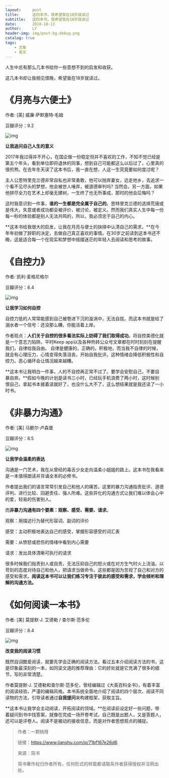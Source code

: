 ```yaml
---
layout:     post
title:      这四本书，我希望我在18岁就读过
subtitle:   这四本书，我希望我在18岁就读过
date:       2018-10-13
author:     LY
header-img: img/post-bg-debug.png
catalog: true
tags:
    - 文章
    - 英文
---
```


人生中总有那么几本书给你一些意想不到的启发和收获。

这几本书却让我相见恨晚，希望我在18岁就读过。



# 《月亮与六便士》

作者: [英] 威廉·萨默塞特·毛姆

豆瓣评分：9.2



![img](https:////upload-images.jianshu.io/upload_images/13692443-36374c4f61452319.jpg?imageMogr2/auto-orient/strip%7CimageView2/2/w/353/format/webp)



**让我追问自己人生的意义**

2017年我过得并不开心，在国企做一份稳定但并不喜欢的工作，不知不觉已经是第五个年头，看到单位即将退休的同事，想到自己可能都这么以后过了，心里真的很煎熬。在去年冬天读了这本书后，我一直在想，人这一生究竟要如何度过呢？

主人公思特里克兰德非常自私也非常勇敢，他可以抛弃妻女，远走他乡，去追求一个看不见尽头的梦想，他会被世人唾弃，被道德审判吗? 当然会。另一方面，如果他拼尽全力在艺术上却毫无建树，一生终了也无所事成，那时的他会后悔吗？

这时我意识到一件事，**谁的一生都是完全属于自己的**。思特里克兰德的选择荒唐或是伟大，失意或者成功都会被评价，被讨论，被定义。然而我们真实人生中每一份每一秒的体验都是别人无法共鸣的，所以，我必须忠于自己的内心。

**这本书给我很大的启发，让我在月亮与便士的抉择中认清自己的需求，**在今年年初做了辞职的决定，去做自己真正喜欢的事情。在30岁之前读到这本书还不晚，这是适合每一个在现实和梦想中摇摆迷茫的年轻人去阅读和思考的故事。



# 《自控力》

作者: 凯利·麦格尼格尔

豆瓣评分：8.4



![img](https:////upload-images.jianshu.io/upload_images/13692443-df5fe2c1d3ade9cb.jpg?imageMogr2/auto-orient/strip%7CimageView2/2/w/397/format/webp)



**让我学习如何自控**

自控力低的人常常能感到自己被卷进下沉的漩涡中，无法自拔。而这本书就是给了溺水者一个信号：还没那么糟，你能活着上岸。

作者观点：**人们关于自控的很多看法实际上妨碍了我们取得成功**。将自控美德化就是一个意志力陷阱。平时Keep app以及各种热转公众号文章都在时时刻刻在提醒我们，自律给我自由。 自律是健康的，正确的，积极地，而当我不自律的时候，就会有心理压力，心情变得失落沮丧，开始自我批评。这种情绪会降低积极性和自控力。恶心循环会让情况越来越糟。

**这本书让我明白一件事，人的不自控再正常不过了。要学会安慰自己，不要自暴自弃。**假如今晚的计划是读书三小时，已经玩手机浪费了两小时，这时候别恨自己，拿起书本接着读就好了，也没什么大不了，这么想结果就是我还读了一小时书。



# 《非暴力沟通》

作者:  [美] 马歇尔·卢森堡

豆瓣评分：8.5



![img](https:////upload-images.jianshu.io/upload_images/13692443-65e93bdb5d52cc6b.jpg?imageMogr2/auto-orient/strip%7CimageView2/2/w/365/format/webp)



**让我学会温柔的表达**

沟通是一门艺术，我在从曾经的毒舌少女走向温柔小姐姐的路上。这本书在我看来是一本值得朗读并背诵全本的必修书。

作者提出我们的语言常常引发自己和他人的痛苦。这里的暴力沟通指责批评、道德评判、进行比较、回避责任、强人所难。这些异化的沟通方式让我们难以体会心中的爱，轻易的伤害别人。

而**非暴力沟通有四个要素：观察、感受、需要、请求**。

观察：用描述行为替代形容词、副词的评价

感受：主动积极地表达自己的感受，掌握形容感受的词汇表

需要：从愤怒或悲伤的情绪中看到内心需要

请求：发出具体清晰可执行的请求

很多时候我们指责别人或自责，无法压抑自己的怒火或在对方生气时火上浇油，以苛刻的态度对待自己和他人，把请求当做命令。这些都是因为忽视了自己和对方的感受和需求。**阅读这本书可以让我们练习专注于彼此的感受和需求，学会倾听和理解的沟通方法。**



# 《如何阅读一本书》

作者: [美] 莫提默·J. 艾德勒 / 查尔斯·范多伦

豆瓣评分：8.4



![img](https:////upload-images.jianshu.io/upload_images/13692443-51833db51ac892d8.jpg?imageMogr2/auto-orient/strip%7CimageView2/2/w/368/format/webp)



**改变我的阅读习惯**

既然自诩酷爱阅读，就要先学会正确的阅读方法。看过五本介绍阅读方法的书，这是印象最深刻的一本，如同梁文道的推荐理由：它的好处就是它充满了很多的细节，写的非常清楚。

作者莫提默·J. 艾德勒和查尔斯·范多伦，曾经编辑过《大英百科全书》，有着丰富的阅读经验，严谨的编辑风格。本书系统全面地介绍了阅读的四个层次、阅读不同读物的方法，引导读者通过**自我提问**来构建框架，获取主旨。

**这本书让我学会主动阅读，开拓阅读的领域。**在阅读前设定好一些问题，带着疑问到书中找答案，就像在完成一场开卷考试，自己既是出题人，又是答题人，还可以是评卷人。阅读不是被动的接收信息，而是对作者思想观点的捕捉。

> 作者：一颗桃呀
>
> 链接：https://www.jianshu.com/p/71bf167e26d6
>
> 來源：简书
>
> 简书著作权归作者所有，任何形式的转载都请联系作者获得授权并注明出处。